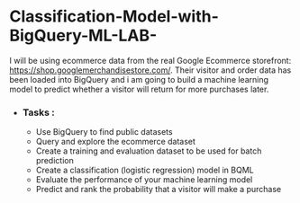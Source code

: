 # Classification-Model-with-BigQuery-ML-LAB-

I will be using ecommerce data from the real Google Ecommerce storefront: https://shop.googlemerchandisestore.com/.
Their visitor and order data has been loaded into BigQuery and i am going to 
build a machine learning model to predict whether a visitor will return for more purchases later.



- ### Tasks :
    - Use BigQuery to find public datasets
    - Query and explore the ecommerce dataset
    - Create a training and evaluation dataset to be used for batch prediction
    - Create a classification (logistic regression) model in BQML
    - Evaluate the performance of your machine learning model
    - Predict and rank the probability that a visitor will make a purchase


